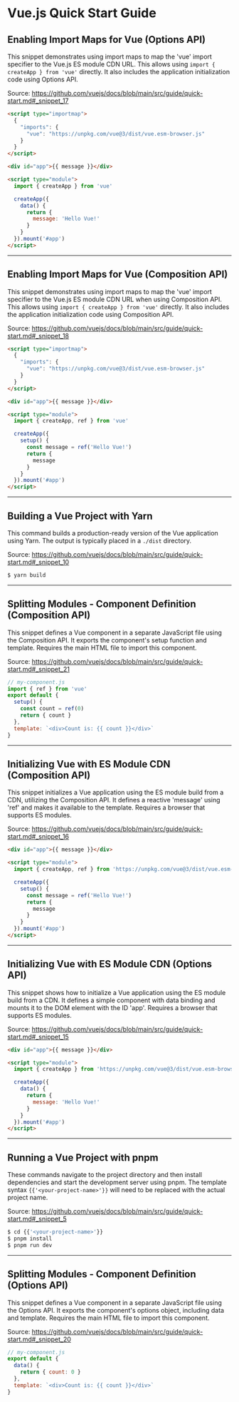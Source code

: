 # Vue.js Quick Start Guide

## Enabling Import Maps for Vue (Options API)

This snippet demonstrates using import maps to map the 'vue' import specifier to the Vue.js ES module CDN URL. This allows using `import { createApp } from 'vue'` directly. It also includes the application initialization code using Options API.

Source: https://github.com/vuejs/docs/blob/main/src/guide/quick-start.md#_snippet_17

```HTML
<script type="importmap">
  {
    "imports": {
      "vue": "https://unpkg.com/vue@3/dist/vue.esm-browser.js"
    }
  }
</script>

<div id="app">{{ message }}</div>

<script type="module">
  import { createApp } from 'vue'

  createApp({
    data() {
      return {
        message: 'Hello Vue!'
      }
    }
  }).mount('#app')
</script>
```

---

## Enabling Import Maps for Vue (Composition API)

This snippet demonstrates using import maps to map the 'vue' import specifier to the Vue.js ES module CDN URL when using Composition API. This allows using `import { createApp } from 'vue'` directly. It also includes the application initialization code using Composition API.

Source: https://github.com/vuejs/docs/blob/main/src/guide/quick-start.md#_snippet_18

```HTML
<script type="importmap">
  {
    "imports": {
      "vue": "https://unpkg.com/vue@3/dist/vue.esm-browser.js"
    }
  }
</script>

<div id="app">{{ message }}</div>

<script type="module">
  import { createApp, ref } from 'vue'

  createApp({
    setup() {
      const message = ref('Hello Vue!')
      return {
        message
      }
    }
  }).mount('#app')
</script>
```

---

## Building a Vue Project with Yarn

This command builds a production-ready version of the Vue application using Yarn.  The output is typically placed in a `./dist` directory.

Source: https://github.com/vuejs/docs/blob/main/src/guide/quick-start.md#_snippet_10

```sh
$ yarn build
```

---

## Splitting Modules - Component Definition (Composition API)

This snippet defines a Vue component in a separate JavaScript file using the Composition API. It exports the component's setup function and template. Requires the main HTML file to import this component.

Source: https://github.com/vuejs/docs/blob/main/src/guide/quick-start.md#_snippet_21

```JavaScript
// my-component.js
import { ref } from 'vue'
export default {
  setup() {
    const count = ref(0)
    return { count }
  },
  template: `<div>Count is: {{ count }}</div>`
}
```

---

## Initializing Vue with ES Module CDN (Composition API)

This snippet initializes a Vue application using the ES module build from a CDN, utilizing the Composition API. It defines a reactive 'message' using 'ref' and makes it available to the template.  Requires a browser that supports ES modules.

Source: https://github.com/vuejs/docs/blob/main/src/guide/quick-start.md#_snippet_16

```HTML
<div id="app">{{ message }}</div>

<script type="module">
  import { createApp, ref } from 'https://unpkg.com/vue@3/dist/vue.esm-browser.js'

  createApp({
    setup() {
      const message = ref('Hello Vue!')
      return {
        message
      }
    }
  }).mount('#app')
</script>
```

---

## Initializing Vue with ES Module CDN (Options API)

This snippet shows how to initialize a Vue application using the ES module build from a CDN. It defines a simple component with data binding and mounts it to the DOM element with the ID 'app'. Requires a browser that supports ES modules.

Source: https://github.com/vuejs/docs/blob/main/src/guide/quick-start.md#_snippet_15

```HTML
<div id="app">{{ message }}</div>

<script type="module">
  import { createApp } from 'https://unpkg.com/vue@3/dist/vue.esm-browser.js'

  createApp({
    data() {
      return {
        message: 'Hello Vue!'
      }
    }
  }).mount('#app')
</script>
```

---

## Running a Vue Project with pnpm

These commands navigate to the project directory and then install dependencies and start the development server using pnpm. The template syntax `{{'<your-project-name>'}}` will need to be replaced with the actual project name.

Source: https://github.com/vuejs/docs/blob/main/src/guide/quick-start.md#_snippet_5

```sh
$ cd {{'<your-project-name>'}}
$ pnpm install
$ pnpm run dev
```

---

## Splitting Modules - Component Definition (Options API)

This snippet defines a Vue component in a separate JavaScript file using the Options API. It exports the component's options object, including data and template. Requires the main HTML file to import this component.

Source: https://github.com/vuejs/docs/blob/main/src/guide/quick-start.md#_snippet_20

```JavaScript
// my-component.js
export default {
  data() {
    return { count: 0 }
  },
  template: `<div>Count is: {{ count }}</div>`
}
```

